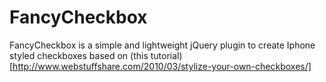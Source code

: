 FancyCheckbox
=============

FancyCheckbox is a simple and lightweight jQuery plugin to create Iphone styled checkboxes based on (this tutorial)[http://www.webstuffshare.com/2010/03/stylize-your-own-checkboxes/]
